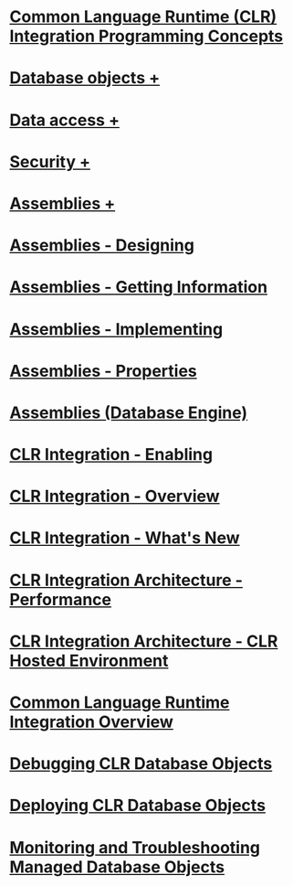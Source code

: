 # [Common Language Runtime (CLR) Integration Programming Concepts](common-language-runtime-clr-integration-programming-concepts.md)

# [Database objects +](../../relational-databases/clr-integration/database-objects/building-database-objects-with-common-language-runtime-clr-integration.md)
# [Data access +](../../relational-databases/clr-integration/data-access/data-access-from-clr-database-objects.md)
# [Security +](../../relational-databases/clr-integration/security/clr-integration-code-access-security.md)
# [Assemblies +](../../relational-databases/clr-integration/assemblies/managing-clr-integration-assemblies.md)

# [Assemblies - Designing](assemblies-designing.md)
# [Assemblies - Getting Information](assemblies-getting-information.md)
# [Assemblies - Implementing](assemblies-implementing.md)
# [Assemblies - Properties](assemblies-properties.md)
# [Assemblies (Database Engine)](assemblies-database-engine.md)
# [CLR Integration - Enabling](clr-integration-enabling.md)
# [CLR Integration - Overview](clr-integration-overview.md)
# [CLR Integration - What's New](clr-integration-what-s-new.md)
# [CLR Integration Architecture  - Performance](clr-integration-architecture-performance.md)
# [CLR Integration Architecture - CLR Hosted Environment](clr-integration-architecture-clr-hosted-environment.md)
# [Common Language Runtime Integration Overview](common-language-runtime-integration-overview.md)
# [Debugging CLR Database Objects](debugging-clr-database-objects.md)
# [Deploying CLR Database Objects](deploying-clr-database-objects.md)
# [Monitoring and Troubleshooting Managed Database Objects](monitoring-and-troubleshooting-managed-database-objects.md)
